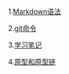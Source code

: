 1.[Markdown语法](https://github.com/YongSheng511/note/issues/1)

2.[git命令](https://github.com/YongSheng511/note/issues/2)

3.[学习笔记](https://github.com/YongSheng511/note/issues/3)

4.[原型和原型链](https://github.com/YongSheng511/note/issues/4)
